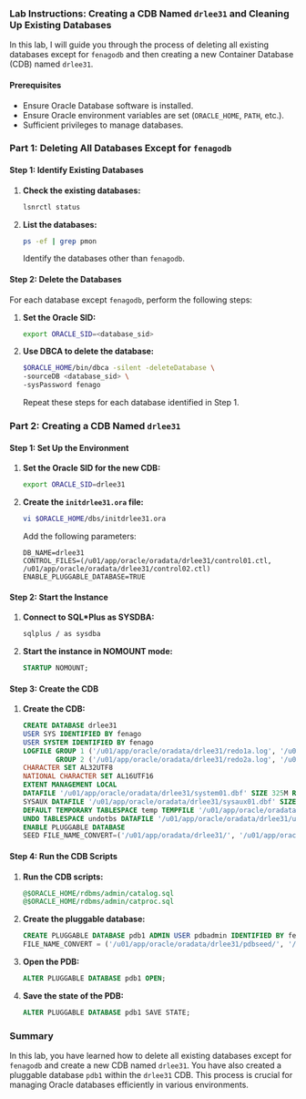### Lab Instructions: Creating a CDB Named `drlee31` and Cleaning Up Existing Databases

In this lab, I will guide you through the process of deleting all existing databases except for `fenagodb` and then creating a new Container Database (CDB) named `drlee31`.

#### Prerequisites
- Ensure Oracle Database software is installed.
- Ensure Oracle environment variables are set (`ORACLE_HOME`, `PATH`, etc.).
- Sufficient privileges to manage databases.

### Part 1: Deleting All Databases Except for `fenagodb`

#### Step 1: Identify Existing Databases

1. **Check the existing databases:**

   ```bash
   lsnrctl status
   ```

2. **List the databases:**

   ```bash
   ps -ef | grep pmon
   ```

   Identify the databases other than `fenagodb`.

#### Step 2: Delete the Databases

For each database except `fenagodb`, perform the following steps:

1. **Set the Oracle SID:**

   ```bash
   export ORACLE_SID=<database_sid>
   ```

2. **Use DBCA to delete the database:**

   ```bash
   $ORACLE_HOME/bin/dbca -silent -deleteDatabase \
   -sourceDB <database_sid> \
   -sysPassword fenago
   ```

   Repeat these steps for each database identified in Step 1.

### Part 2: Creating a CDB Named `drlee31`

#### Step 1: Set Up the Environment

1. **Set the Oracle SID for the new CDB:**

   ```bash
   export ORACLE_SID=drlee31
   ```

2. **Create the `initdrlee31.ora` file:**

   ```bash
   vi $ORACLE_HOME/dbs/initdrlee31.ora
   ```

   Add the following parameters:

   ```text
   DB_NAME=drlee31
   CONTROL_FILES=(/u01/app/oracle/oradata/drlee31/control01.ctl, /u01/app/oracle/oradata/drlee31/control02.ctl)
   ENABLE_PLUGGABLE_DATABASE=TRUE
   ```

#### Step 2: Start the Instance

1. **Connect to SQL*Plus as SYSDBA:**

   ```bash
   sqlplus / as sysdba
   ```

2. **Start the instance in NOMOUNT mode:**

   ```sql
   STARTUP NOMOUNT;
   ```

#### Step 3: Create the CDB

1. **Create the CDB:**

   ```sql
   CREATE DATABASE drlee31
   USER SYS IDENTIFIED BY fenago
   USER SYSTEM IDENTIFIED BY fenago
   LOGFILE GROUP 1 ('/u01/app/oracle/oradata/drlee31/redo1a.log', '/u02/app/oracle/oradata/drlee31/redo1b.log') SIZE 100M,
           GROUP 2 ('/u01/app/oracle/oradata/drlee31/redo2a.log', '/u02/app/oracle/oradata/drlee31/redo2b.log') SIZE 100M
   CHARACTER SET AL32UTF8
   NATIONAL CHARACTER SET AL16UTF16
   EXTENT MANAGEMENT LOCAL
   DATAFILE '/u01/app/oracle/oradata/drlee31/system01.dbf' SIZE 325M REUSE
   SYSAUX DATAFILE '/u01/app/oracle/oradata/drlee31/sysaux01.dbf' SIZE 325M REUSE
   DEFAULT TEMPORARY TABLESPACE temp TEMPFILE '/u01/app/oracle/oradata/drlee31/temp01.dbf' SIZE 20M REUSE
   UNDO TABLESPACE undotbs DATAFILE '/u01/app/oracle/oradata/drlee31/undotbs01.dbf' SIZE 200M REUSE
   ENABLE PLUGGABLE DATABASE
   SEED FILE_NAME_CONVERT=('/u01/app/oradata/drlee31/', '/u01/app/oracle/oradata/drlee31/pdbseed/');
   ```

#### Step 4: Run the CDB Scripts

1. **Run the CDB scripts:**

   ```sql
   @$ORACLE_HOME/rdbms/admin/catalog.sql
   @$ORACLE_HOME/rdbms/admin/catproc.sql
   ```

2. **Create the pluggable database:**

   ```sql
   CREATE PLUGGABLE DATABASE pdb1 ADMIN USER pdbadmin IDENTIFIED BY fenago
   FILE_NAME_CONVERT = ('/u01/app/oracle/oradata/drlee31/pdbseed/', '/u01/app/oracle/oradata/drlee31/pdb1/');
   ```

3. **Open the PDB:**

   ```sql
   ALTER PLUGGABLE DATABASE pdb1 OPEN;
   ```

4. **Save the state of the PDB:**

   ```sql
   ALTER PLUGGABLE DATABASE pdb1 SAVE STATE;
   ```

### Summary

In this lab, you have learned how to delete all existing databases except for `fenagodb` and create a new CDB named `drlee31`. You have also created a pluggable database `pdb1` within the `drlee31` CDB. This process is crucial for managing Oracle databases efficiently in various environments.
